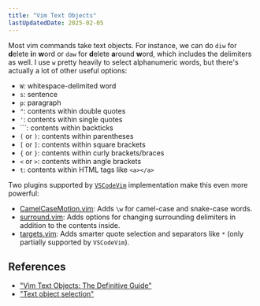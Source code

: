 ```yaml
---
title: "Vim Text Objects"
lastUpdatedDate: 2025-02-05
---
```


Most vim commands take text objects. For instance, we can do `diw` for **d**elete **i**n **w**ord or `daw` for **d**elete **a**round **w**ord, which includes the delimiters as well. I use `w` pretty heavily to select alphanumeric words, but there's actually a lot of other useful options:

- `W`: whitespace-delimited word
- `s`: sentence
- `p`: paragraph
- `"`: contents within double quotes
- `'`: contents within single quotes
- `\``: contents within backticks
- `(` or `)`: contents within parentheses
- `[` or `]`: contents within square brackets
- `{` or `}`: contents within curly brackets/braces
- `<` or `>`: contents within angle brackets
- `t`: contents within HTML tags like `<a></a>`

Two plugins supported by [`VSCodeVim`](https://github.com/VSCodeVim/Vim) implementation make this even more powerful:

- [CamelCaseMotion.vim](https://github.com/bkad/CamelCaseMotion): Adds `\w` for camel-case and snake-case words.
- [surround.vim](https://github.com/tpope/vim-surround): Adds options for changing surrounding delimiters in addition to the contents inside.
- [targets.vim](https://github.com/wellle/targets.vim): Adds smarter quote selection and separators like `*` (only partially supported by `VSCodeVim`).

## References

- ["Vim Text Objects: The Definitive Guide"](https://blog.carbonfive.com/vim-text-objects-the-definitive-guide/)
- ["Text object selection"](https://vimhelp.org/motion.txt.html#object-select)